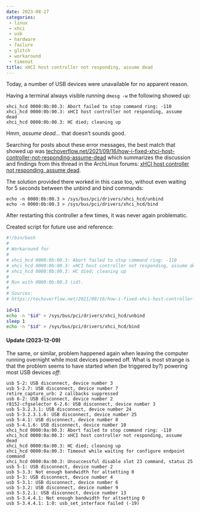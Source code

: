 ```yaml
---
date: 2023-08-27
categories:
 - linux
 - xhci
 - usb
 - hardware
 - failure
 - glitch
 - workaround
 - timeout
title: xHCI host controller not responding, assume dead
---
```


Today, a number of USB devices were unavailable for no apparent reason.
 
Having a terminal always visible running `dmesg -w` the following showed up:

```
xhci_hcd 0000:0b:00.3: Abort failed to stop command ring: -110
xhci_hcd 0000:0b:00.3: xHCI host controller not responding, assume dead
xhci_hcd 0000:0b:00.3: HC died; cleaning up
```

Hmm, *assume dead...* that doesn’t sounds good.

<!-- more --> 

Searching for posts about these error messages,
the best match that showed up was 
[techoverflow.net/2021/09/16/how-i-fixed-xhci-host-controller-not-responding-assume-dead](https://techoverflow.net/2021/09/16/how-i-fixed-xhci-host-controller-not-responding-assume-dead/)
which summarizes the discussion and findings from this thread in the
ArchLinux forums:
[xHCI host controller not responding, assume dead](https://bbs.archlinux.org/viewtopic.php?pid=1855486#p1855486).

The solution provided there worked in this case too, without even waiting for 5 seconds between the unbind and bind commands:

```
echo -n 0000:0b:00.3 > /sys/bus/pci/drivers/xhci_hcd/unbind
echo -n 0000:0b:00.3 > /sys/bus/pci/drivers/xhci_hcd/bind
```

After restarting this controller a few times, it was never again problematic.

Created script for future use and reference:

```bash
#!/bin/bash
#
# Workaround for
#
# xhci_hcd 0000:0b:00.3: Abort failed to stop command ring: -110
# xhci_hcd 0000:0b:00.3: xHCI host controller not responding, assume dead
# xhci_hcd 0000:0b:00.3: HC died; cleaning up
#
# Run with 0000:0b:00.3 (id).
#
# Sources:
# https://techoverflow.net/2021/09/16/how-i-fixed-xhci-host-controller-not-responding-assume-dead/
 
id=$1
echo -n "$id" > /sys/bus/pci/drivers/xhci_hcd/unbind
sleep 1
echo -n "$id" > /sys/bus/pci/drivers/xhci_hcd/bind
```

#### Update (2023-12-09)

The same, or similar, problem happened again when leaving
the computer running overnight while most devices powered
off. What is most strange is that the problem seems to
have started when (be triggered by?) powering most USB
devices *off*:

```
usb 5-2: USB disconnect, device number 3
usb 5-2.7: USB disconnect, device number 7
retire_capture_urb: 2 callbacks suppressed
usb 6-2: USB disconnect, device number 2
r8152-cfgselector 6-2.6: USB disconnect, device number 3
usb 5-3.2.3.1: USB disconnect, device number 24
usb 5-3.2.3.1.6: USB disconnect, device number 25
usb 5-4.1: USB disconnect, device number 8
usb 5-4.1.6: USB disconnect, device number 10
xhci_hcd 0000:0a:00.3: Abort failed to stop command ring: -110
xhci_hcd 0000:0a:00.3: xHCI host controller not responding, assume dead
xhci_hcd 0000:0a:00.3: HC died; cleaning up
xhci_hcd 0000:0a:00.3: Timeout while waiting for configure endpoint command
xhci_hcd 0000:0a:00.3: Unsuccessful disable slot 23 command, status 25
usb 5-1: USB disconnect, device number 2
usb 5-3.3: Not enough bandwidth for altsetting 0
usb 5-3: USB disconnect, device number 4
usb 5-3.1: USB disconnect, device number 6
usb 5-3.2: USB disconnect, device number 9
usb 5-3.2.1: USB disconnect, device number 13
usb 5-3.4.4.1: Not enough bandwidth for altsetting 0
usb 5-3.4.4.1: 1:0: usb_set_interface failed (-19)
```
